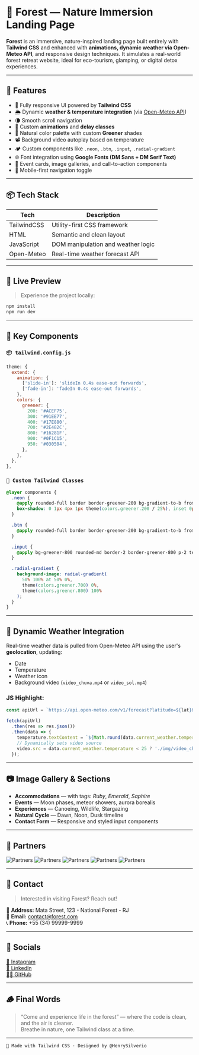 # 🌲 Forest — Nature Immersion Landing Page

**Forest** is an immersive, nature-inspired landing page built entirely with **Tailwind CSS** and enhanced with **animations, dynamic weather via Open-Meteo API**, and responsive design techniques. It simulates a real-world forest retreat website, ideal for eco-tourism, glamping, or digital detox experiences.


---

## 🌟 Features

- 🎨 Fully responsive UI powered by **Tailwind CSS**
- 🌦️ Dynamic **weather & temperature integration** (via [Open-Meteo API](https://open-meteo.com/))
- 🌘 Smooth scroll navigation
- 🔮 Custom **animations** and **delay classes**
- 🌿 Natural color palette with custom **Greener** shades
- 📽️ Background video autoplay based on temperature
- 🏕️ Custom components like `.neon`, `.btn`, `.input`, `.radial-gradient`
- 🌐 Font integration using **Google Fonts (DM Sans + DM Serif Text)**
- 🎉 Event cards, image galleries, and call-to-action components
- 📱 Mobile-first navigation toggle

---

## 📦 Tech Stack

| Tech        | Description                           |
|-------------|---------------------------------------|
| TailwindCSS | Utility-first CSS framework           |
| HTML        | Semantic and clean layout             |
| JavaScript  | DOM manipulation and weather logic    |
| Open-Meteo  | Real-time weather forecast API        |

---

## 🧪 Live Preview

> Experience the project locally:
```bash
npm install
npm run dev
```

---

## 🎯 Key Components

### `📦 tailwind.config.js`
```js
theme: {
  extend: {
    animation: {
      ['slide-in']: 'slideIn 0.4s ease-out forwards',
      ['fade-in']: 'fadeIn 0.4s ease-out forwards',
    },
    colors: {
      greener: {
        200: '#ACEF75',
        300: '#91EE77',
        400: '#17E880',
        700: '#2E482C',
        800: '#16281F',
        900: '#0F1C15',
        950: '#030504',
      },
    },
  },
},
```

### `🎨 Custom Tailwind Classes`

```css
@layer components {
  .neon {
    @apply rounded-full border border-greener-200 bg-gradient-to-b from-greener-200 to-greener-400 text-greener-900;
    box-shadow: 0 1px 4px 1px theme(colors.greener.200 / 25%), inset 0px -1px 2px theme(colors.greener.200);
  }

  .btn {
    @apply rounded-full border border-greener-200 bg-gradient-to-b from-greener-200 to-greener-400 px-5 py-2 text-greener-900 transition hover:contrast-200;
  }

  .input {
    @apply bg-greener-800 rounded-md border-2 border-greener-800 p-2 text-white focus:outline-none focus:ring-2 focus:ring-greener-400 focus:border-greener-900;
  }

  .radial-gradient {
    background-image: radial-gradient(
      50% 100% at 50% 0%,
      theme(colors.greener.700) 0%,
      theme(colors.greener.800) 100%
    );
  }
}
```

---

## 🔄 Dynamic Weather Integration

Real-time weather data is pulled from Open-Meteo API using the user's **geolocation**, updating:
- Date
- Temperature
- Weather icon
- Background video (`video_chuva.mp4` or `video_sol.mp4`)

### JS Highlight:
```js
const apiUrl = `https://api.open-meteo.com/v1/forecast?latitude=${lat}&longitude=${lon}&current_weather=true&timezone=auto`;

fetch(apiUrl)
  .then(res => res.json())
  .then(data => {
    temperature.textContent = `${Math.round(data.current_weather.temperature)}°C`;
    // Dynamically sets video source
    video.src = data.current_weather.temperature < 25 ? './img/video_chuva.mp4' : './img/video_sol.mp4';
  });
```

---

## 📷 Image Gallery & Sections

- **Accommodations** — with tags: *Ruby*, *Emerald*, *Saphire*
- **Events** — Moon phases, meteor showers, aurora borealis
- **Experiences** — Canoeing, Wildlife, Stargazing
- **Natural Cycle** — Dawn, Noon, Dusk timeline
- **Contact Form** — Responsive and styled input components

---

## 🤝 Partners

![Partners](./img/parceiros/caravan.svg)
![Partners](./img/parceiros/dogs.svg)
![Partners](./img/parceiros/wildbeast.svg)
![Partners](./img/parceiros/lescone.svg)
![Partners](./img/parceiros/surfbot.svg)

---

## 📇 Contact

> Interested in visiting Forest? Reach out!

📍 **Address:** Mata Street, 123 - National Forest - RJ  
📧 **Email:** [contact@forest.com](mailto:contact@forest.com)  
📞 **Phone:** +55 (34) 99999-9999  

---

## 🔗 Socials

[🌿 Instagram](https://www.instagram.com/henriquesilveriobx/)  
[💼 LinkedIn](https://www.linkedin.com/in/henrique-b-silverio/)  
[👨‍💻 GitHub](https://github.com/HenrySilverio/forest)

---

## 🪵 Final Words

> “Come and experience life in the forest” — where the code is clean, and the air is cleaner.  
Breathe in nature, one Tailwind class at a time.

---
```html
🌳 Made with Tailwind CSS · Designed by @HenrySilverio
```